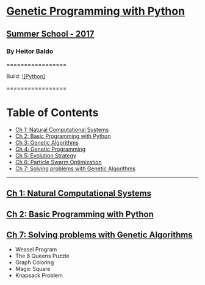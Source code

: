 # [Genetic Programming with Python]()

## [Summer School - 2017]()

### By Heitor Baldo

=================

Build: [![Python]]()

=================


Table of Contents
=================

  * [Ch 1: Natural Computational Systems](#ch-1-natural-comp)
  * [Ch 2: Basic Programming with Python](#ch-1-genetic-alg)
  * [Ch 3: Genetic Algorithms](#ch-1-genetic-alg)
  * [Ch 4: Genetic Programming](#ch-1-genetic-alg)
  * [Ch 5: Evolution Strategy](#ch-1-genetic-alg)
  * [Ch 6: Particle Swarm Optimization](#ch-1-genetic-alg)
  * [Ch 7: Solving problems with Genetic Algorithms](#ch-1-genetic-alg)
  
  ---

## [Ch 1: Natural Computational Systems](01_Natural#ch-1-natural-comp)

## [Ch 2: Basic Programming with Python](01_Natural#ch-1-natural-comp)

## [Ch 7: Solving problems with Genetic Algorithms](01_Natural#ch-1-natural-comp)

  - Weasel Program
  - The 8 Queens Puzzle
  - Graph Coloring
  - Magic Square
  - Knapsack Problem

 
